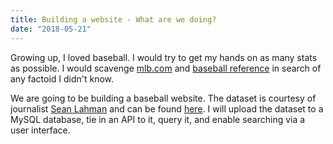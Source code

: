 ```yaml
---
title: Building a website - What are we doing?
date: "2018-05-21"
---
```


<p>Growing up, I loved baseball. I would try to get my hands on as many stats as possible. I would scavenge <a href="www.mlb.com">mlb.com</a> and <a href="https://www.baseball-reference.com/">baseball reference</a> in search of any factoid I didn't know.</p>
<p>We are going to be building a baseball website. The dataset is courtesy of journalist <a href="http://www.seanlahman.com/">Sean Lahman</a> and can be found <a href="http://www.seanlahman.com/baseball-archive/statistics/">here</a>. I will upload the dataset to a MySQL database, tie in an API to it, query it, and enable searching via a user interface.</p>
